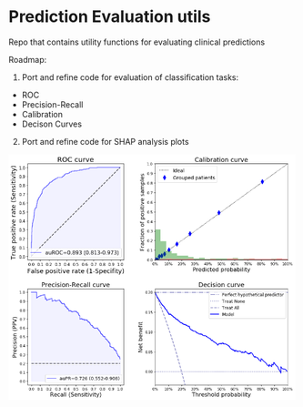 # Prediction Evaluation utils

Repo that contains utility functions for evaluating clinical predictions

Roadmap:
1. Port and refine code for evaluation of classification tasks:
  * ROC
  * Precision-Recall
  * Calibration
  * Decison Curves
  
  2. Port and refine code for SHAP analysis plots

![Alt text](/example_eval_plots.png?raw=true)
